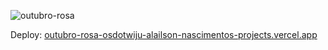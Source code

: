 
![outubro-rosa](https://github.com/user-attachments/assets/09f927f1-9d09-4739-ba7b-940a5a1dcb35)

Deploy: [outubro-rosa-osdotwiju-alailson-nascimentos-projects.vercel.app](https://outubro-rosa-osdotwiju-alailson-nascimentos-projects.vercel.app/)
